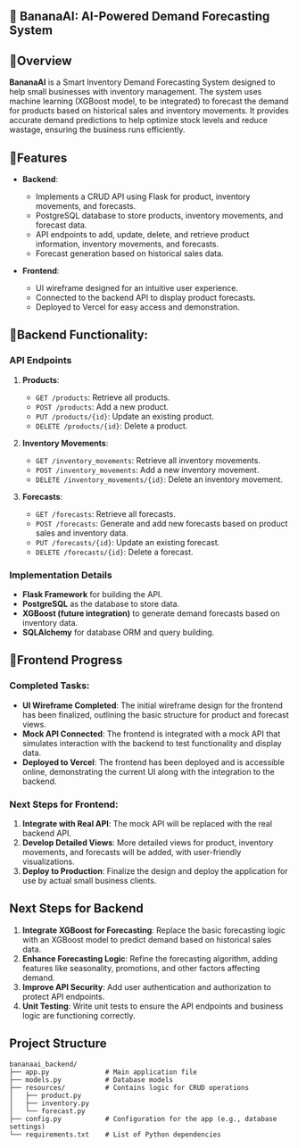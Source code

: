 
## 🍌 BananaAI: AI-Powered Demand Forecasting System

## 📌Overview

**BananaAI** is a Smart Inventory Demand Forecasting System designed to help small businesses with inventory management. The system uses machine learning (XGBoost model, to be integrated) to forecast the demand for products based on historical sales and inventory movements. It provides accurate demand predictions to help optimize stock levels and reduce wastage, ensuring the business runs efficiently.

## 📌Features

* **Backend**:
  * Implements a CRUD API using Flask for product, inventory movements, and forecasts.
  * PostgreSQL database to store products, inventory movements, and forecast data.
  * API endpoints to add, update, delete, and retrieve product information, inventory movements, and forecasts.
  * Forecast generation based on historical sales data.
  
* **Frontend**:
  * UI wireframe designed for an intuitive user experience.
  * Connected to the backend API to display product forecasts.
  * Deployed to Vercel for easy access and demonstration.

## 📌Backend Functionality:

### **API Endpoints**

1. **Products**:

   * `GET /products`: Retrieve all products.
   * `POST /products`: Add a new product.
   * `PUT /products/{id}`: Update an existing product.
   * `DELETE /products/{id}`: Delete a product.

2. **Inventory Movements**:

   * `GET /inventory_movements`: Retrieve all inventory movements.
   * `POST /inventory_movements`: Add a new inventory movement.
   * `DELETE /inventory_movements/{id}`: Delete an inventory movement.

3. **Forecasts**:

   * `GET /forecasts`: Retrieve all forecasts.
   * `POST /forecasts`: Generate and add new forecasts based on product sales and inventory data.
   * `PUT /forecasts/{id}`: Update an existing forecast.
   * `DELETE /forecasts/{id}`: Delete a forecast.

### **Implementation Details**

* **Flask Framework** for building the API.
* **PostgreSQL** as the database to store data.
* **XGBoost (future integration)** to generate demand forecasts based on inventory data.
* **SQLAlchemy** for database ORM and query building.

## 📌Frontend Progress

### **Completed Tasks**:

* **UI Wireframe Completed**: The initial wireframe design for the frontend has been finalized, outlining the basic structure for product and forecast views.
* **Mock API Connected**: The frontend is integrated with a mock API that simulates interaction with the backend to test functionality and display data.
* **Deployed to Vercel**: The frontend has been deployed and is accessible online, demonstrating the current UI along with the integration to the backend.

### **Next Steps for Frontend**:

1. **Integrate with Real API**: The mock API will be replaced with the real backend API.
2. **Develop Detailed Views**: More detailed views for product, inventory movements, and forecasts will be added, with user-friendly visualizations.
3. **Deploy to Production**: Finalize the design and deploy the application for use by actual small business clients.

## Next Steps for Backend

1. **Integrate XGBoost for Forecasting**: Replace the basic forecasting logic with an XGBoost model to predict demand based on historical sales data.
2. **Enhance Forecasting Logic**: Refine the forecasting algorithm, adding features like seasonality, promotions, and other factors affecting demand.
3. **Improve API Security**: Add user authentication and authorization to protect API endpoints.
4. **Unit Testing**: Write unit tests to ensure the API endpoints and business logic are functioning correctly.

## Project Structure

```
bananaai_backend/
├── app.py              # Main application file
├── models.py           # Database models
├── resources/          # Contains logic for CRUD operations
│   ├── product.py
│   ├── inventory.py
│   └── forecast.py
├── config.py           # Configuration for the app (e.g., database settings)
└── requirements.txt    # List of Python dependencies
```

